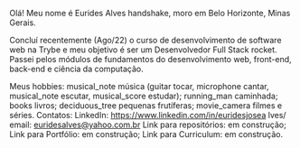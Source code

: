 Olá! 
Meu nome é Eurides Alves handshake, moro em Belo Horizonte, Minas Gerais.

Concluí recentemente (Ago/22) o curso de desenvolvimento de software web na Trybe e meu objetivo é ser um Desenvolvedor Full Stack rocket.
Passei pelos módulos de fundamentos do desenvolvimento web, front-end, back-end e ciência da computação.

Meus hobbies:
musical_note música (guitar tocar, microphone cantar, musical_note escutar, musical_score estudar);
running_man caminhada;
books livros;
deciduous_tree pequenas frutíferas;
movie_camera filmes e séries.
Contatos:
LinkedIn: https://www.linkedin.com/in/euridesjosea
lves/
email: euridesalves@yahoo.com.br
Link para repositórios: em construção;
Link para Portfólio: em construção;
Link para Curriculum: em construção.

